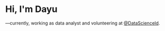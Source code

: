 # Hi, I'm Dayu

—currently, working as data analyst and volunteering at [@DataScienceId](https://github.com/datascienceid).
